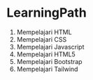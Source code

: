 # LearningPath

1. Mempelajari HTML
2. Mempelajari CSS
3. Mempelajari Javascript
4. Mempelajari HTML5
5. Mempelajari Bootstrap
6. Mempelajari Tailwind
